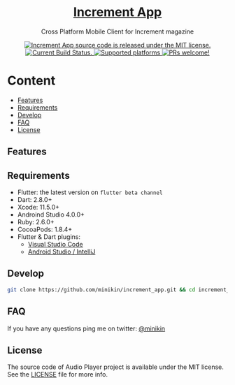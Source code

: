 <h1 align="center">
  <a href="https://github.com/minikin/increment_app">
  Increment App
  </a>
</h1>

<p align="center">
  Cross Platform Mobile Client for Increment magazine
</p>

<p align="center">
  <a href="https://github.com/minikin/increment_app">
    <img src="https://img.shields.io/badge/Source%20Code%20License-MIT-orange.svg" alt="Increment App source code is released under the MIT license." />
  </a>
  <a href="https://github.com/minikin/audio_player_flutter/actions?query=workflow%3ACI">
    <img src="https://github.com/minikin/audio_player_flutter/workflows/CI/badge.svg?branch=develop" alt="Current Build Status." />
  </a>
      <a href="https://github.com/minikin/audio_player_flutter">
    <img src="https://img.shields.io/badge/Platform-iOS%20%7C%20iPadOS%20%7C%20macOS%20%7C%20Android-orange.svg" alt="Supported platforms" />
  </a>
  <a href="https://github.com/minikin/audio_player_flutter/blob/develop/CONTRIBUTING.md">
    <img src="https://img.shields.io/badge/PRs-Welcome-brightgreen.svg" alt="PRs welcome!" />
  </a>
</p>


# Content

- [Features](#features)
- [Requirements](#requirements)
- [Develop](#develop)
- [FAQ](#faq)
- [License](#license)

## Features


## Requirements

- Flutter: the latest version on `flutter beta channel`
- Dart: 2.8.0+
- Xcode: 11.5.0+
- Androind Studio 4.0.0+
- Ruby: 2.6.0+
- CocoaPods: 1.8.4+
- Flutter & Dart plugins:
  - [Visual Studio Code](https://flutter.dev/docs/get-started/editor?tab=androidstudio)
  - [Android Studio / IntelliJ](https://flutter.dev/docs/get-started/editor?tab=vscode)

## Develop

```sh
git clone https://github.com/minikin/increment_app.git && cd increment_app
```

## FAQ

If you have any questions ping me on twitter: [@minikin](https://twitter.com/minikin)

## License

The source code of Audio Player project is available under the MIT license.
See the [LICENSE](https://github.com/minikin/audio_player_flutter/blob/develop/LICENSE) file for more info.

